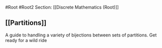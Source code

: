 #Root #Root2 Section: [[Discrete Mathematics (Root)]]
## [[Partitions]]

A guide to handling a variety of bijections between sets of partitions. Get ready for a wild ride